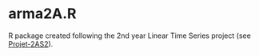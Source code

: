 # arma2A.R

R package created following the 2nd year Linear Time Series project (see [Projet-2AS2](https://github.com/PierreRlld/Projet-2AS2)).
